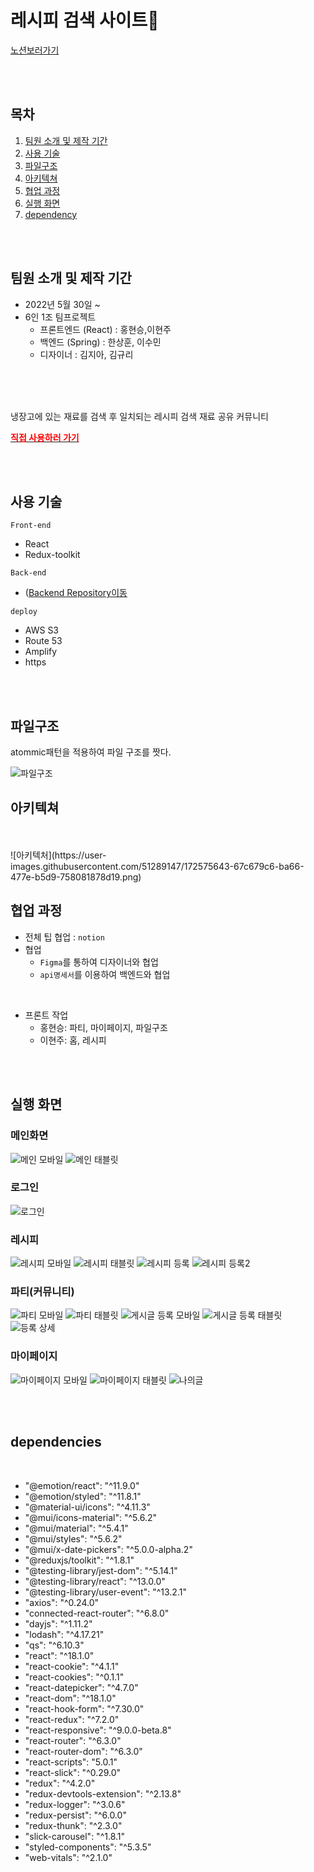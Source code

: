 # 레시피 검색 사이트📘
[ 노션보러가기](https://www.notion.so/674224e67a404a3ebfa15cfa42fd2857)

<br>
<br>

## 목차
 1. [팀원 소개 및 제작 기간](#팀원-소개-및-제작-기간)
 2. [사용 기술](#사용-기술)
 3. [파일구조](#파일구조)
 4. [아키텍쳐](#아키텍쳐)
 5. [협업 과정](#협업-과정)
 6. [실행 화면](#실행-화면)
 7. [dependency](#dependencies)
<br>
<br>



## 팀원 소개 및 제작 기간


- 2022년 5월 30일 ~ 
- 6인 1조 팀프로젝트
  + 프론트엔드 (React) : 홍현승,이현주
  + 백엔드 (Spring) : 한상훈, 이수민
  + 디자이너 : 김지아, 김규리
<br>
<br>


<br>

냉장고에 있는 재료를 검색 후 일치되는 레시피 검색
재료 공유 커뮤니티

[<span style="color:red">**직접 사용하러 가기**</span>](www.happypotluck.com)


<br>
<br>

## 사용 기술


`Front-end`
- React
- Redux-toolkit


`Back-end`
-  ([Backend Repository이동]([링크](https://github.com/recipeShareProject/Hanghae-Final-6D-5))


`deploy`
- AWS S3 
- Route 53
- Amplify
- https

<br>
<br>

## 파일구조
atommic패턴을 적용하여 파일 구조를 짯다.

![파일구조](https://user-images.githubusercontent.com/51289147/172580408-fcdfd6ff-2344-4ea3-b8f2-a1d5709a30ff.png)

##  아키텍쳐
<br>

<br>
![아키텍처](https://user-images.githubusercontent.com/51289147/172575643-67c679c6-ba66-477e-b5d9-758081878d19.png)

<br>

##  협업 과정


- 전체 팁 협업 : `notion`
- 협업
	+ `Figma`를 통하여 디자이너와 협업
	+ `api명세서`를 이용하여 백엔드와 협업

<br>

- 프론트 작업 
  + 홍현승: 파티, 마이페이지, 파일구조
  + 이현주: 홈, 레시피

<br>
<br>

##  실행 화면
### 메인화면

![메인 모바일](https://user-images.githubusercontent.com/51289147/172576635-673f082b-3db0-4ead-acdf-360156f8c647.PNG)
![메인 태블릿](https://user-images.githubusercontent.com/51289147/172576638-42a6b9da-3631-4eb3-b996-da1b5536612d.PNG)

### 로그인
![로그인](https://user-images.githubusercontent.com/51289147/172578830-907a88e8-9ac9-4841-ad5c-0556f7bf4273.PNG)

### 레시피
![레시피 모바일](https://user-images.githubusercontent.com/51289147/172576618-923980d3-3f3c-4901-a903-2b533e98d7f5.PNG)
![레시피 태블릿](https://user-images.githubusercontent.com/51289147/172576620-3537eeea-9419-415f-8f8e-13211dcc89ef.PNG)
![레시피 등록](https://user-images.githubusercontent.com/51289147/172576613-8b9f6fcc-12f6-4690-9d2e-22895c80e8ca.PNG)
![레시피 등록2](https://user-images.githubusercontent.com/51289147/172576614-dd70f279-8470-40bf-8909-a3175c190f77.PNG)

### 파티(커뮤니티)
![파티 모바일](https://user-images.githubusercontent.com/51289147/172576641-b28aa11f-a531-4b95-949e-c6c7f7c5ffe6.PNG)
![파티 태블릿](https://user-images.githubusercontent.com/51289147/172576645-f6c14dca-a91b-4175-a8be-8106316f978e.PNG)
![게시글 등록 모바일](https://user-images.githubusercontent.com/51289147/172576595-330bb1fd-c3b0-4a3a-b284-a94fad9fc8e0.PNG)
![게시글 등록 태블릿](https://user-images.githubusercontent.com/51289147/172576602-16a64d23-f72a-46e3-90cb-dd324dc0b459.PNG)
![등록 상세](https://user-images.githubusercontent.com/51289147/172576610-9b97eec4-f351-428e-9be9-c2097ffec32d.PNG)

### 마이페이지
![마이페이지 모바일](https://user-images.githubusercontent.com/51289147/172576629-497a73be-4609-4dec-a8b1-38148ee969a6.PNG)
![마이페이지 태블릿](https://user-images.githubusercontent.com/51289147/172576631-3cf3fbde-0087-4e2c-a903-b386be85d8fd.PNG)
![나의글](https://user-images.githubusercontent.com/51289147/172576606-73eb1b15-6b9b-4c02-94a3-0315f95409f0.PNG)








<br>
<br>

## dependencies

<br>

+ "@emotion/react": "^11.9.0" <br>
+  "@emotion/styled": "^11.8.1"<br>
+    "@material-ui/icons": "^4.11.3"<br>
+    "@mui/icons-material": "^5.6.2"<br>
+    "@mui/material": "^5.4.1"<br>
+    "@mui/styles": "^5.6.2"<br>
+    "@mui/x-date-pickers": "^5.0.0-alpha.2"<br>
+    "@reduxjs/toolkit": "^1.8.1"<br>
+    "@testing-library/jest-dom": "^5.14.1"<br>
+    "@testing-library/react": "^13.0.0"<br>
+    "@testing-library/user-event": "^13.2.1"<br>
+    "axios": "^0.24.0"<br>
+    "connected-react-router": "^6.8.0"<br>
+    "dayjs": "^1.11.2"<br>
+    "lodash": "^4.17.21"<br>
+    "qs": "^6.10.3"<br>
+    "react": "^18.1.0"<br>
+    "react-cookie": "^4.1.1"<br>
+    "react-cookies": "^0.1.1"<br>
+    "react-datepicker": "^4.7.0"<br>
+    "react-dom": "^18.1.0"<br>
+    "react-hook-form": "^7.30.0"<br>
+    "react-redux": "^7.2.0"<br>
+    "react-responsive": "^9.0.0-beta.8"<br>
+   "react-router": "^6.3.0"<br>
+    "react-router-dom": "^6.3.0"<br>
+    "react-scripts": "5.0.1"<br>
+    "react-slick": "^0.29.0"<br>
+    "redux": "^4.2.0"<br>
+    "redux-devtools-extension": "^2.13.8"<br>
+    "redux-logger": "^3.0.6"<br>
+    "redux-persist": "^6.0.0"<br>
+    "redux-thunk": "^2.3.0"<br>
+    "slick-carousel": "^1.8.1"<br>
+    "styled-components": "^5.3.5"<br>
+    "web-vitals": "^2.1.0"<br>



<br>



